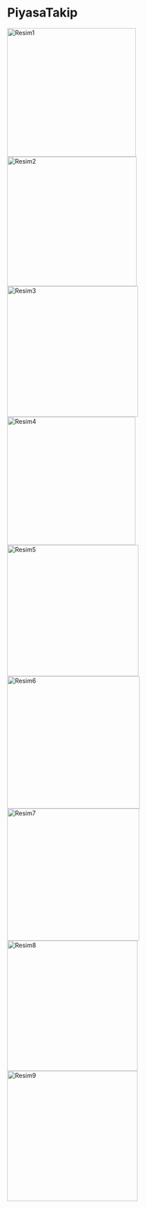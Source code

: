 # PiyasaTakip


<img width="298" alt="Resim1" src="https://user-images.githubusercontent.com/92059217/186450317-a2dfb11e-e5e7-404d-8940-7e9cecd70c22.png">
<img width="300" alt="Resim2" src="https://user-images.githubusercontent.com/92059217/186450377-edcd743a-876e-4a49-bf3c-775898ab702e.png">
<img width="303" alt="Resim3" src="https://user-images.githubusercontent.com/92059217/186450396-8fcf8ac8-d7f5-4033-9715-21eccca8ef3e.png">
<img width="297" alt="Resim4" src="https://user-images.githubusercontent.com/92059217/186450409-b1c3af44-6a84-4b55-994e-de43c866dc11.png">
<img width="304" alt="Resim5" src="https://user-images.githubusercontent.com/92059217/186450420-75e13b4d-8957-417e-9ff1-b1db4a07388f.png">
<img width="307" alt="Resim6" src="https://user-images.githubusercontent.com/92059217/186450607-504804bd-5ebb-471e-ad30-a12e29fe5ba2.png">
<img width="306" alt="Resim7" src="https://user-images.githubusercontent.com/92059217/186450452-d19bb91b-915d-4f2a-83bd-c02bf27595a1.png">
<img width="302" alt="Resim8" src="https://user-images.githubusercontent.com/92059217/186450484-274d4f5f-7ed3-4e5c-a145-fcc8c77d00c7.png">
<img width="302" alt="Resim9" src="https://user-images.githubusercontent.com/92059217/186450640-5eb87a7d-4c25-4c76-b602-c5648a55abda.png">

